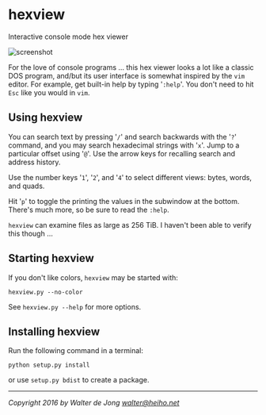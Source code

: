 hexview
=======

Interactive console mode hex viewer

![screenshot](https://raw.githubusercontent.com/walterdejong/hexview/master/images/hexview.png)

For the love of console programs ... this hex viewer looks a lot
like a classic DOS program, and/but its user interface is somewhat
inspired by the `vim` editor. For example, get built-in help by typing
'`:help`'. You don't need to hit `Esc` like you would in `vim`.


Using hexview
-------------
You can search text by pressing '`/`' and search backwards with the '`?`'
command, and you may search hexadecimal strings with '`x`'. Jump to a
particular offset using '`@`'. Use the arrow keys for recalling search and
address history.

Use the number keys '`1`', '`2`', and '`4`' to select different views:
bytes, words, and quads.

Hit '`p`' to toggle the printing the values in the subwindow at the bottom.
There's much more, so be sure to read the `:help`.  

`hexview` can examine files as large as 256 TiB. I haven't been able to
verify this though ...


Starting hexview
----------------
If you don't like colors, `hexview` may be started with:

    hexview.py --no-color

See `hexview.py --help` for more options.


Installing hexview
------------------
Run the following command in a terminal:

    python setup.py install

or use `setup.py bdist` to create a package.


- - -
_Copyright 2016 by Walter de Jong <walter@heiho.net>_
